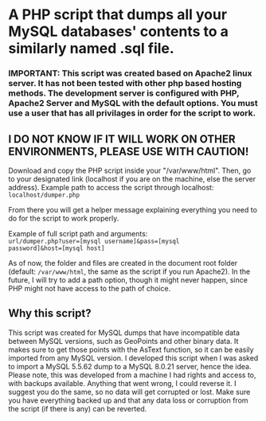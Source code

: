# A PHP script that dumps all your MySQL databases' contents to a similarly named .sql file.

### IMPORTANT: This script was created based on Apache2 linux server. It has not been tested with other php based hosting methods. The development server is configured with PHP, Apache2 Server and MySQL with the default options. You must use a user that has all privilages in order for the script to work.

## I DO NOT KNOW IF IT WILL WORK ON OTHER ENVIRONMENTS, PLEASE USE WITH CAUTION!

Download and copy the PHP script inside your "/var/www/html". Then, go to your designated link (localhost if you are on the machine, else the server address). Example path to access the script through localhost: <code>localhost/dumper.php</code>

From there you will get a helper message explaining everything you need to do for the script to work properly.

Example of full script path and arguments: <br><code>url/dumper.php?user=[mysql username]&pass=[mysql password]&host=[mysql host]</code>

As of now, the folder and files are created in the document root folder (default: <code>/var/www/html</code>, the same as the script if you run Apache2). In the future, I will try to add a path option, though it might never happen, since PHP might not have access to the path of choice.

## Why this script?

This script was created for MySQL dumps that have incompatible data between MySQL versions, such as GeoPoints and other binary data. It makes sure to get those points with the AsText function, so it can be easily imported from any MySQL version. I developed this script when I was asked to import a MySQL 5.5.62 dump to a MySQL 8.0.21 server, hence the idea. Please note, this was developed from a machine I had rights and access to, with backups available. Anything that went wrong, I could reverse it. I suggest you do the same, so no data will get corrupted or lost. Make sure you have everything backed up and that any data loss or corruption from the script (if there is any) can be reverted.
